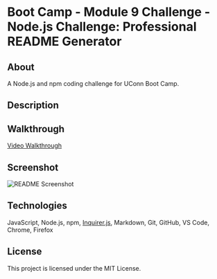 # Boot Camp - Module 9 Challenge - Node.js Challenge: Professional README Generator

## About

A Node.js and npm coding challenge for UConn Boot Camp.

## Description

## Walkthrough

[Video Walkthrough](https://drive.google.com/file/d/1uEYEl3UqOUte5uYH_w0HBatrMzc6f12R/view)

## Screenshot

![README Screenshot](/images/screenshot.gif)

## Technologies

JavaScript, Node.js, npm, [Inquirer.js](https://www.npmjs.com/package/inquirer/v/8.2.4#methods), Markdown, Git, GitHub, VS Code, Chrome, Firefox

## License

This project is licensed under the MIT License.
